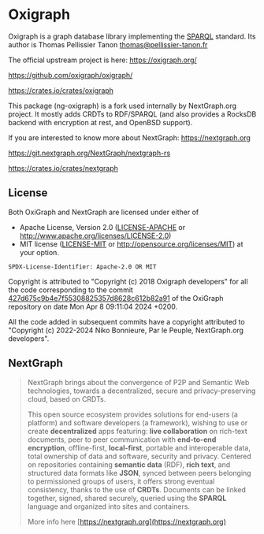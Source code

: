 # Oxigraph

Oxigraph is a graph database library implementing the [SPARQL](https://www.w3.org/TR/sparql11-overview/) standard.
Its author is Thomas Pellissier Tanon thomas@pellissier-tanon.fr

The official upstream project is here: https://oxigraph.org/

https://github.com/oxigraph/oxigraph/

https://crates.io/crates/oxigraph

This package (ng-oxigraph) is a fork used internally by NextGraph.org project.
It mostly adds CRDTs to RDF/SPARQL (and also provides a RocksDB backend with encryption at rest, and OpenBSD support).

If you are interested to know more about NextGraph: https://nextgraph.org

https://git.nextgraph.org/NextGraph/nextgraph-rs

https://crates.io/crates/nextgraph

## License

Both OxiGraph and NextGraph are licensed under either of

- Apache License, Version 2.0 ([LICENSE-APACHE](LICENSE-APACHE) or http://www.apache.org/licenses/LICENSE-2.0)
- MIT license ([LICENSE-MIT](LICENSE-MIT) or http://opensource.org/licenses/MIT)
  at your option.

`SPDX-License-Identifier: Apache-2.0 OR MIT`

Copyright is attributed to "Copyright (c) 2018 Oxigraph developers" for all the code corresponding to the commit [427d675c9b4e7f55308825357d8628c612b82a91](https://github.com/oxigraph/oxigraph/commit/427d675c9b4e7f55308825357d8628c612b82a91) of the OxiGraph repository on date Mon Apr 8 09:11:04 2024 +0200.

All the code added in subsequent commits have a copyright attributed to "Copyright (c) 2022-2024 Niko Bonnieure, Par le Peuple, NextGraph.org developers".

## NextGraph

> NextGraph brings about the convergence of P2P and Semantic Web technologies, towards a decentralized, secure and privacy-preserving cloud, based on CRDTs.
>
> This open source ecosystem provides solutions for end-users (a platform) and software developers (a framework), wishing to use or create **decentralized** apps featuring: **live collaboration** on rich-text documents, peer to peer communication with **end-to-end encryption**, offline-first, **local-first**, portable and interoperable data, total ownership of data and software, security and privacy. Centered on repositories containing **semantic data** (RDF), **rich text**, and structured data formats like **JSON**, synced between peers belonging to permissioned groups of users, it offers strong eventual consistency, thanks to the use of **CRDTs**. Documents can be linked together, signed, shared securely, queried using the **SPARQL** language and organized into sites and containers.
>
> More info here [https://nextgraph.org](https://nextgraph.org)
